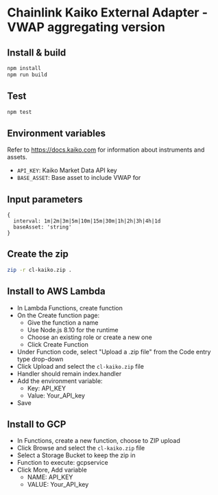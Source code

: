 # Chainlink Kaiko External Adapter - VWAP aggregating version

## Install & build

```bash
npm install
npm run build
```

## Test

```bash
npm test
```

## Environment variables

Refer to https://docs.kaiko.com for information about instruments and assets.

- `API_KEY`: Kaiko Market Data API key
- `BASE_ASSET`: Base asset to include VWAP for


## Input parameters

```
{
  interval: 1m|2m|3m|5m|10m|15m|30m|1h|2h|3h|4h|1d
  baseAsset: 'string'
}
```

## Create the zip

```bash
zip -r cl-kaiko.zip .
```

## Install to AWS Lambda

- In Lambda Functions, create function
- On the Create function page:
  - Give the function a name
  - Use Node.js 8.10 for the runtime
  - Choose an existing role or create a new one
  - Click Create Function
- Under Function code, select "Upload a .zip file" from the Code entry type drop-down
- Click Upload and select the `cl-kaiko.zip` file
- Handler should remain index.handler
- Add the environment variable:
  - Key: API_KEY
  - Value: Your_API_key
- Save

## Install to GCP

- In Functions, create a new function, choose to ZIP upload
- Click Browse and select the `cl-kaiko.zip` file
- Select a Storage Bucket to keep the zip in
- Function to execute: gcpservice
- Click More, Add variable
  - NAME: API_KEY
  - VALUE: Your_API_key
